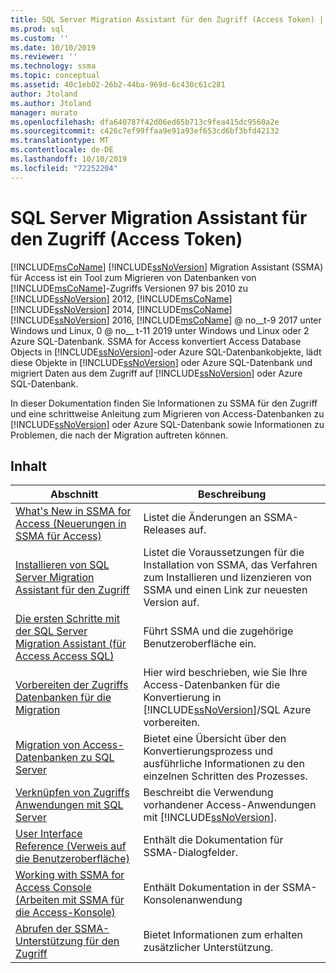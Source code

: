 ```yaml
---
title: SQL Server Migration Assistant für den Zugriff (Access Token) | Microsoft-Dokumentation
ms.prod: sql
ms.custom: ''
ms.date: 10/10/2019
ms.reviewer: ''
ms.technology: ssma
ms.topic: conceptual
ms.assetid: 40c1eb02-26b2-44ba-969d-6c430c61c281
author: Jtoland
ms.author: Jtoland
manager: murato
ms.openlocfilehash: dfa640787f42d06ed65b713c9fea415dc9560a2e
ms.sourcegitcommit: c426c7ef99ffaa9e91a93ef653cd6bf3bfd42132
ms.translationtype: MT
ms.contentlocale: de-DE
ms.lasthandoff: 10/10/2019
ms.locfileid: "72252204"
---
```

# <a name="sql-server-migration-assistant-for-access-accesstosql"></a>SQL Server Migration Assistant für den Zugriff (Access Token)

[!INCLUDE[msCoName](../../includes/msconame_md.md)] [!INCLUDE[ssNoVersion](../../includes/ssnoversion-md.md)] Migration Assistant (SSMA) für Access ist ein Tool zum Migrieren von Datenbanken von [!INCLUDE[msCoName](../../includes/msconame_md.md)]-Zugriffs Versionen 97 bis 2010 zu [!INCLUDE[ssNoVersion](../../includes/ssnoversion-md.md)] 2012, [!INCLUDE[msCoName](../../includes/msconame_md.md)] [!INCLUDE[ssNoVersion](../../includes/ssnoversion-md.md)] 2014, [!INCLUDE[msCoName](../../includes/msconame_md.md)] [!INCLUDE[ssNoVersion](../../includes/ssnoversion-md.md)] 2016, [!INCLUDE[msCoName](../../includes/msconame_md.md)] @ no__t-9 2017 unter Windows und Linux, 0 @ no__ t-11 2019 unter Windows und Linux oder 2 Azure SQL-Datenbank. SSMA for Access konvertiert Access Database Objects in [!INCLUDE[ssNoVersion](../../includes/ssnoversion-md.md)]-oder Azure SQL-Datenbankobjekte, lädt diese Objekte in [!INCLUDE[ssNoVersion](../../includes/ssnoversion-md.md)] oder Azure SQL-Datenbank und migriert Daten aus dem Zugriff auf [!INCLUDE[ssNoVersion](../../includes/ssnoversion-md.md)] oder Azure SQL-Datenbank.
  
In dieser Dokumentation finden Sie Informationen zu SSMA für den Zugriff und eine schrittweise Anleitung zum Migrieren von Access-Datenbanken zu [!INCLUDE[ssNoVersion](../../includes/ssnoversion-md.md)] oder Azure SQL-Datenbank sowie Informationen zu Problemen, die nach der Migration auftreten können.  
  
## <a name="contents"></a>Inhalt  
  
|Abschnitt|Beschreibung|
|-----------|---------------|
|[What's New in SSMA for Access (Neuerungen in SSMA für Access)](https://msdn.microsoft.com/a24d3fc0-6911-4bfa-828a-197abf222e02)|Listet die Änderungen an SSMA-Releases auf.|  
|[Installieren von SQL Server Migration Assistant für den Zugriff](installing-sql-server-migration-assistant-for-access-accesstosql.md)|Listet die Voraussetzungen für die Installation von SSMA, das Verfahren zum Installieren und lizenzieren von SSMA und einen Link zur neuesten Version auf.|  
|[Die ersten Schritte mit der SQL Server Migration Assistant &#40;für Access Access SQL&#41;](../../ssma/access/getting-started-with-sql-server-migration-assistant-for-access-accesstosql.md)|Führt SSMA und die zugehörige Benutzeroberfläche ein.|  
|[Vorbereiten der Zugriffs Datenbanken für die Migration](preparing-access-databases-for-migration-accesstosql.md)|Hier wird beschrieben, wie Sie Ihre Access-Datenbanken für die Konvertierung in [!INCLUDE[ssNoVersion](../../includes/ssnoversion-md.md)]/SQL Azure vorbereiten.|  
|[Migration von Access-Datenbanken zu SQL Server](migrating-access-databases-to-sql-server-azure-sql-db-accesstosql.md)|Bietet eine Übersicht über den Konvertierungsprozess und ausführliche Informationen zu den einzelnen Schritten des Prozesses.|  
|[Verknüpfen von Zugriffs Anwendungen mit SQL Server](linking-access-applications-to-sql-server-azure-sql-db-accesstosql.md)|Beschreibt die Verwendung vorhandener Access-Anwendungen mit [!INCLUDE[ssNoVersion](../../includes/ssnoversion-md.md)].|  
|[User Interface Reference (Verweis auf die Benutzeroberfläche)](user-interface-reference-accesstosql.md)|Enthält die Dokumentation für SSMA-Dialogfelder.|  
|[Working with SSMA for Access Console (Arbeiten mit SSMA für die Access-Konsole)](working-with-ssma-for-access-console-accesstosql.md)|Enthält Dokumentation in der SSMA-Konsolenanwendung|  
|[Abrufen der SSMA-Unterstützung für den Zugriff](https://go.microsoft.com/fwlink/?LinkID=708538&clcid=0x409)|Bietet Informationen zum erhalten zusätzlicher Unterstützung.|  
